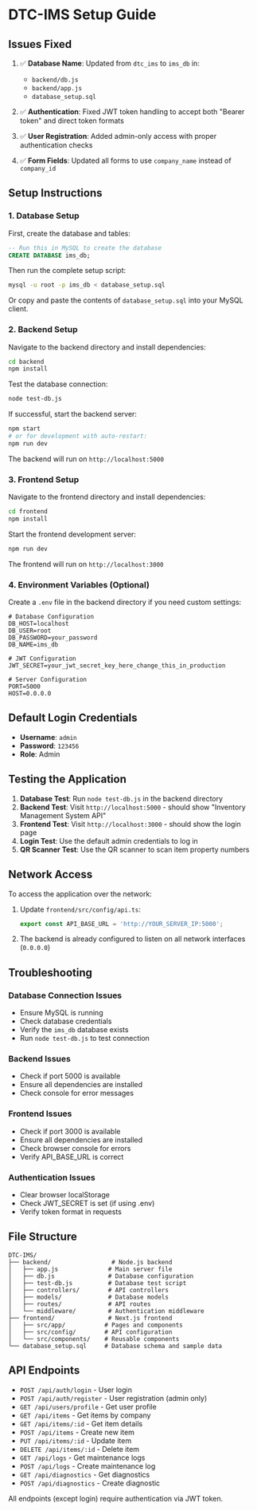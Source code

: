 # DTC-IMS Setup Guide

## Issues Fixed

1. ✅ **Database Name**: Updated from `dtc_ims` to `ims_db` in:
   - `backend/db.js`
   - `backend/app.js`
   - `database_setup.sql`

2. ✅ **Authentication**: Fixed JWT token handling to accept both "Bearer token" and direct token formats

3. ✅ **User Registration**: Added admin-only access with proper authentication checks

4. ✅ **Form Fields**: Updated all forms to use `company_name` instead of `company_id`

## Setup Instructions

### 1. Database Setup

First, create the database and tables:

```sql
-- Run this in MySQL to create the database
CREATE DATABASE ims_db;
```

Then run the complete setup script:

```bash
mysql -u root -p ims_db < database_setup.sql
```

Or copy and paste the contents of `database_setup.sql` into your MySQL client.

### 2. Backend Setup

Navigate to the backend directory and install dependencies:

```bash
cd backend
npm install
```

Test the database connection:

```bash
node test-db.js
```

If successful, start the backend server:

```bash
npm start
# or for development with auto-restart:
npm run dev
```

The backend will run on `http://localhost:5000`

### 3. Frontend Setup

Navigate to the frontend directory and install dependencies:

```bash
cd frontend
npm install
```

Start the frontend development server:

```bash
npm run dev
```

The frontend will run on `http://localhost:3000`

### 4. Environment Variables (Optional)

Create a `.env` file in the backend directory if you need custom settings:

```env
# Database Configuration
DB_HOST=localhost
DB_USER=root
DB_PASSWORD=your_password
DB_NAME=ims_db

# JWT Configuration
JWT_SECRET=your_jwt_secret_key_here_change_this_in_production

# Server Configuration
PORT=5000
HOST=0.0.0.0
```

## Default Login Credentials

- **Username**: `admin`
- **Password**: `123456`
- **Role**: Admin

## Testing the Application

1. **Database Test**: Run `node test-db.js` in the backend directory
2. **Backend Test**: Visit `http://localhost:5000` - should show "Inventory Management System API"
3. **Frontend Test**: Visit `http://localhost:3000` - should show the login page
4. **Login Test**: Use the default admin credentials to log in
5. **QR Scanner Test**: Use the QR scanner to scan item property numbers

## Network Access

To access the application over the network:

1. Update `frontend/src/config/api.ts`:
   ```typescript
   export const API_BASE_URL = 'http://YOUR_SERVER_IP:5000';
   ```

2. The backend is already configured to listen on all network interfaces (`0.0.0.0`)

## Troubleshooting

### Database Connection Issues
- Ensure MySQL is running
- Check database credentials
- Verify the `ims_db` database exists
- Run `node test-db.js` to test connection

### Backend Issues
- Check if port 5000 is available
- Ensure all dependencies are installed
- Check console for error messages

### Frontend Issues
- Check if port 3000 is available
- Ensure all dependencies are installed
- Check browser console for errors
- Verify API_BASE_URL is correct

### Authentication Issues
- Clear browser localStorage
- Check JWT_SECRET is set (if using .env)
- Verify token format in requests

## File Structure

```
DTC-IMS/
├── backend/                 # Node.js backend
│   ├── app.js              # Main server file
│   ├── db.js               # Database configuration
│   ├── test-db.js          # Database test script
│   ├── controllers/        # API controllers
│   ├── models/             # Database models
│   ├── routes/             # API routes
│   └── middleware/         # Authentication middleware
├── frontend/               # Next.js frontend
│   ├── src/app/           # Pages and components
│   ├── src/config/        # API configuration
│   └── src/components/    # Reusable components
└── database_setup.sql     # Database schema and sample data
```

## API Endpoints

- `POST /api/auth/login` - User login
- `POST /api/auth/register` - User registration (admin only)
- `GET /api/users/profile` - Get user profile
- `GET /api/items` - Get items by company
- `GET /api/items/:id` - Get item details
- `POST /api/items` - Create new item
- `PUT /api/items/:id` - Update item
- `DELETE /api/items/:id` - Delete item
- `GET /api/logs` - Get maintenance logs
- `POST /api/logs` - Create maintenance log
- `GET /api/diagnostics` - Get diagnostics
- `POST /api/diagnostics` - Create diagnostic

All endpoints (except login) require authentication via JWT token. 